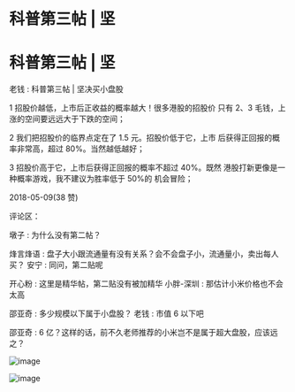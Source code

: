 # 科普第三帖 | 坚

# 科普第三帖 | 坚

老钱 : 科普第三帖 | 坚决买小盘股

1 招股价越低，上市后正收益的概率越大！很多港股的招股价 只有 2、3 毛钱，上涨的空间要远远大于下跌的空间；

2 我们把招股价的临界点定在了 1.5 元。招股价低于它，上市 后获得正回报的概率非常高，超过 80%。当然越低越好；

3 招股价高于它，上市后获得正回报的概率不超过 40%。既然 港股打新更像是一种概率游戏，我不建议为胜率低于 50%的 机会冒险；

2018-05-09(38 赞)

评论区：

墩子 : 为什么没有第二帖？

烽言烽语 : 盘子大小跟流通量有没有关系？会不会盘子小，流通量小，卖出每人买？ 安宁 : 同问，第二贴呢

开心粉 : 这里是精华帖，第二贴没有被加精华 小胖-深圳 : 那估计小米价格也不会太高

邵亚奇 : 多少规模以下属于小盘股？ 老钱 : 市值 6 以下吧

邵亚奇 : 6 亿？这样的话，前不久老师推荐的小米岂不是属于超大盘股，应该远之？

![image](img/Image_794.png)

![image](img/Image_795.png)